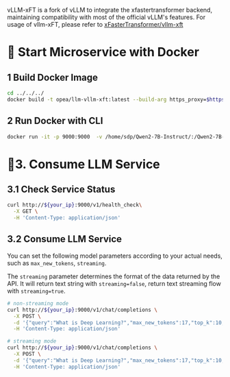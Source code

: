 vLLM-xFT is a fork of vLLM to integrate the xfastertransformer backend, maintaining compatibility with most of the official vLLM's features.
For usage of vllm-xFT, please refer to [xFasterTransformer/vllm-xft](https://github.com/intel/xFasterTransformer/blob/main/serving/vllm-xft.md)

# 🚀 Start Microservice with Docker

## 1 Build Docker Image

```bash
cd ../../../
docker build -t opea/llm-vllm-xft:latest --build-arg https_proxy=$https_proxy --build-arg http_proxy=$http_proxy -f comps/llms/text-generation/vllm-xft/docker/Dockerfile .
```

## 2 Run Docker with CLI

```bash
docker run -it -p 9000:9000  -v /home/sdp/Qwen2-7B-Instruct/:/Qwen2-7B-Instruct/   -e vLLM_LLM_ENDPOINT="http://localhost:18688" -e HF_DATASET_DIR="/Qwen2-7B-Instruct/" -e OUTPUT_DIR="./output" -e TOKEN_PATH="/Qwen2-7B-Instruct/" -e https_proxy=$https_proxy -e http_proxy=$http_proxy -e no_proxy=$no_proxy --ipc=host opea/llm-vllm-xft:latest
```

# 🚀3. Consume LLM Service

## 3.1 Check Service Status

```bash
curl http://${your_ip}:9000/v1/health_check\
  -X GET \
  -H 'Content-Type: application/json'
```

## 3.2 Consume LLM Service

You can set the following model parameters according to your actual needs, such as `max_new_tokens`, `streaming`.

The `streaming` parameter determines the format of the data returned by the API. It will return text string with `streaming=false`, return text streaming flow with `streaming=true`.

```bash
# non-streaming mode
curl http://${your_ip}:9000/v1/chat/completions \
  -X POST \
  -d '{"query":"What is Deep Learning?","max_new_tokens":17,"top_k":10,"top_p":0.95,"typical_p":0.95,"temperature":0.01,"repetition_penalty":1.03,"streaming":false}' \
  -H 'Content-Type: application/json'

# streaming mode
curl http://${your_ip}:9000/v1/chat/completions \
  -X POST \
  -d '{"query":"What is Deep Learning?","max_new_tokens":17,"top_k":10,"top_p":0.95,"typical_p":0.95,"temperature":0.01,"repetition_penalty":1.03,"streaming":true}' \
  -H 'Content-Type: application/json'
```
